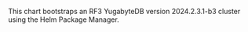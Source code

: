 This chart bootstraps an RF3 YugabyteDB version 2024.2.3.1-b3 cluster using the Helm Package Manager.
